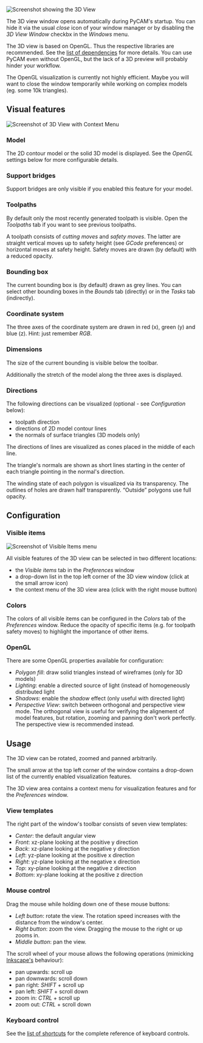 ![Screenshot showing the 3D View](img/3d-view.png)

The 3D view window opens
automatically during PyCAM's startup. You can hide it via the usual
*close* icon of your window manager or by disabling the *3D View Window*
checkbx in the *Windows* menu.

The 3D view is based on OpenGL. Thus the respective libraries are
recommended. See the [list of dependencies](requirements.md) for
more details. You can use PyCAM even without OpenGL, but the lack of a
3D preview will probably hinder your workflow.

The OpenGL visualization is currently not highly efficient. Maybe you
will want to close the window temporarily while working on complex
models (eg. some 10k triangles).

Visual features
---------------

![Screenshot of 3D View with Context Menu](img/3d-view-context-menu.png)

### Model

The 2D contour model or the solid 3D model is displayed. See the
*OpenGL* settings below for more configurable details.

### Support bridges

Support bridges are only visible if you
enabled this feature for your model.

### Toolpaths

By default only the most recently generated toolpath is visible. Open
the *Toolpaths* tab if you want to see previous toolpaths.

A toolpath consists of *cutting moves* and *safety moves*. The latter
are straight vertical moves up to safety height (see *GCode*
preferences) or horizontal moves at safety height. Safety moves are
drawn (by default) with a reduced opacity.

### Bounding box

The current bounding box is (by default) drawn as grey lines. You can
select other bounding boxes in the *Bounds* tab (directly) or in the
*Tasks* tab (indirectly).

### Coordinate system

The three axes of the coordinate system are drawn in red (x), green (y)
and blue (z). Hint: just remember *RGB*.

### Dimensions

The size of the current bounding is visible below the toolbar.

Additionally the stretch of the model along the three axes is displayed.

### Directions

The following directions can be visualized (optional - see
*Configuration* below):

-   toolpath direction
-   directions of 2D model contour lines
-   the normals of surface triangles (3D models only)

The directions of lines are visualized as cones placed in the middle of
each line.

The triangle's normals are shown as short lines starting in the center
of each triangle pointing in the normal's direction.

The winding state of each polygon is visualized via its transparency.
The outlines of holes are drawn half transparently. “Outside” polygons
use full opacity.

Configuration
-------------

### Visible items

![Screenshot of Visible Items menu](img/3d-view-visible-items.png)

All visible features of the 3D view can be selected in two different
locations:

-   the *Visible items* tab in the *Preferences* window
-   a drop-down list in the top left corner of the 3D view window (click
    at the small arrow icon)
-   the context menu of the 3D view area (click with the right mouse
    button)

### Colors

The colors of all visible items can be configured in the *Colors* tab of
the *Preferences* window. Reduce the opacity of specific items (e.g. for
toolpath safety moves) to highlight the importance of other items.

### OpenGL

There are some OpenGL properties available for configuration:

-   *Polygon fill*: draw solid triangles instead of wireframes (only for
    3D models)
-   *Lighting*: enable a directed source of light (instead of
    homogeneously distributed light
-   *Shadows*: enable the *shadow* effect (only useful with directed
    light)
-   *Perspective View*: switch between orthogonal and perspective view
    mode. The orthogonal view is useful for verifying the alignement of
    model features, but rotation, zooming and panning don't work
    perfectly. The perspective view is recommended instead.

Usage
-----

The 3D view can be rotated, zoomed and panned arbitrarily.

The small arrow at the top left corner of the window contains a
drop-down list of the currently enabled visualization features.

The 3D view area contains a context menu for visualization features and
for the *Preferences* window.

### View templates

The right part of the window's toolbar consists of seven view templates:

-   *Center*: the default angular view
-   *Front*: xz-plane looking at the positive y direction
-   *Back*: xz-plane looking at the negative y direction
-   *Left*: yz-plane looking at the positive x direction
-   *Right*: yz-plane looking at the negative x direction
-   *Top*: xy-plane looking at the negative z direction
-   *Bottom*: xy-plane looking at the positive z direction

### Mouse control

Drag the mouse while holding down one of these mouse buttons:

-   *Left button*: rotate the view. The rotation speed increases with
    the distance from the window's center.
-   *Right button*: zoom the view. Dragging the mouse to the right or up
    zooms in.
-   *Middle button*: pan the view.

The scroll wheel of your mouse allows the following operations
(mimicking [Inkscape's](http://inkscape.org) behaviour):

-   pan upwards: scroll up
-   pan downwards: scroll down
-   pan right: *SHIFT* + scroll up
-   pan left: *SHIFT* + scroll down
-   zoom in: *CTRL* + scroll up
-   zoom out: *CTRL* + scroll down

### Keyboard control

See the [list of shortcuts](keyboard-shortcuts#Visualization_window) for the
complete reference of keyboard controls.
